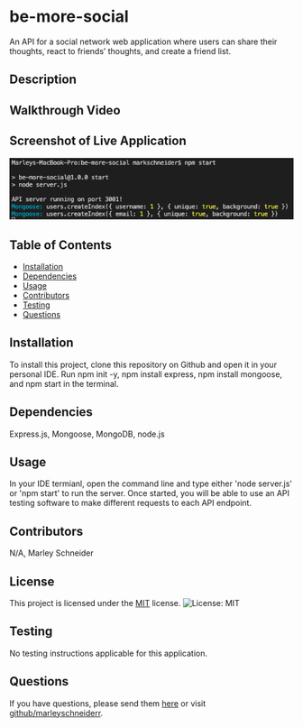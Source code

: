 # be-more-social
An API for a social network web application where users can share their thoughts, react to friends’ thoughts, and create a friend list.

## Description

## Walkthrough Video 


## Screenshot of Live Application
![alt-text](./images/npm-start.png)

## Table of Contents
* [Installation](#installation)
* [Dependencies](#dependencies)
* [Usage](#usage)
* [Contributors](#contributors)
* [Testing](#testing)
* [Questions](#questions)

## Installation
To install this project, clone this repository on Github and open it in your personal IDE. Run npm init -y, npm install express, npm install mongoose, and npm start in the terminal.

## Dependencies 
Express.js, Mongoose, MongoDB, node.js

## Usage
In your IDE termianl, open the command line and type either 'node server.js' or 'npm start' to run the server. Once started, you will be able to use an API testing software to make different requests to each API endpoint.

## Contributors 
N/A, Marley Schneider

## License

This project is licensed under the [MIT](https://opensource.org/license/mit/) license. ![License: MIT](https://img.shields.io/badge/License-MIT-green.svg)

## Testing
No testing instructions applicable for this application.

## Questions
If you have questions, please send them [here](mailto:marleysue@gmail.com?subject=[GitHub]%20Dev%20Connect) or visit [github/marleyschneiderr](https://github.com/marleyschneiderr).
